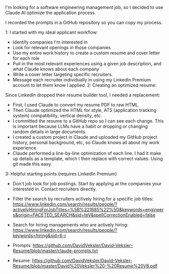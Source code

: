 I'm looking for a software engineering management job, so I decided to use Claude AI optimize the application process.

I recorded the prompts in a GitHub repository so you can copy my process.

1: I started with my ideal applicant workflow:

* Identify companies I'm interested in
* Look for relevant openings in those companies
* Use my entire work history to create a custom resume and cover letter for each role
* Pull in the most relevant experiences using a given job description, and what Claude knows about each company
* Write a cover letter targeting specific recruiters.
* Message each recruiter individually in using my LinkedIn Premium account to let them know I applied.
2: Creating an optimized resume:

Since LinkedIn dropped their resume builder tool, I needed a replacement:

* First, I used Claude to convert my resume PDF to raw HTML.
* Then Claude optimized the HTML for style, ATS (application tracking system) compatibility, vertical density, etc.
* I committed the resume to a GitHub repo so I can see each change. This is important because LLMs have a habit or dropping or changing random details in large documents.
* I created a custom project in Claude and uploaded my GitHub project history, personal background, etc, so Claude knows all about my work experience.
* Claude performed a line-by-line optimization of each line. I had it make up details as a template, which I then replace with correct values. Using git made this easy.

3: Helpful starting points (requires LinkedIn Premium)

* Don't job look for job postings. Start by applying at the companies your interested in. Contact recruiters directly.
* Filter the search by recruiters actively hiring for a specific job titles: https://www.linkedin.com/search/results/people/?activelyHiringForJobTitles=%5B%221685%22%5D&keywords=engineers&origin=FACETED_SEARCH&sid=teV&spellCorrectionEnabled=false
* Search for hiring managements who are actively hiring: https://www.linkedin.com/search/results/people/?keywords=hiring&sid=6-r
* Prompts: https://github.com/DavidVeksler/David-Veksler-Resume/blob/master/claude-prompts.txt

* Resume: https://github.com/DavidVeksler/David-Veksler-Resume/blob/master/David%20Veksler%20-%20Resume%20V8.pdf

